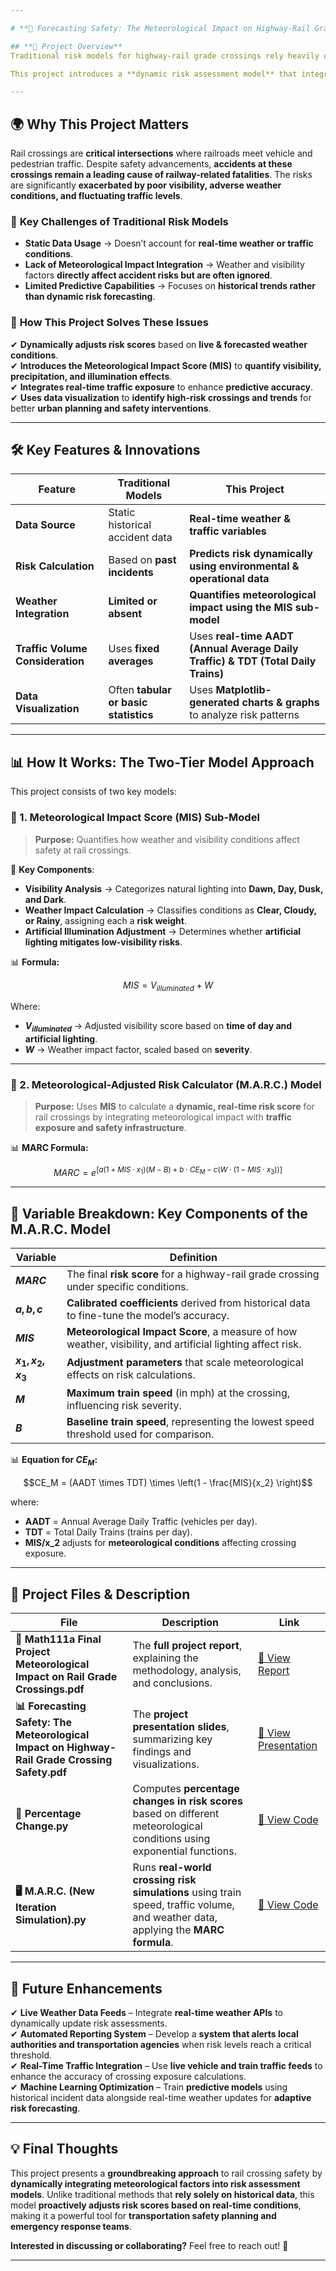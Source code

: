```yaml
---

# **🚦 Forecasting Safety: The Meteorological Impact on Highway-Rail Grade Crossing Safety**  

## **📌 Project Overview**  
Traditional risk models for highway-rail grade crossings rely heavily on **historical accident data** and **static infrastructure characteristics**, often failing to consider **real-time weather conditions, visibility, and traffic volume fluctuations**.  

This project introduces a **dynamic risk assessment model** that integrates **meteorological data and real-time traffic variables** to **enhance safety predictions and emergency response strategies**. By modeling **how weather impacts crossing safety in real-time**, this approach helps **reduce incidents, optimize safety investments, and inform smarter transportation planning**.  

---
```


## **🌍 Why This Project Matters**  
Rail crossings are **critical intersections** where railroads meet vehicle and pedestrian traffic. Despite safety advancements, **accidents at these crossings remain a leading cause of railway-related fatalities**. The risks are significantly **exacerbated by poor visibility, adverse weather conditions, and fluctuating traffic levels**.  

### 🔹 **Key Challenges of Traditional Risk Models**  
- **Static Data Usage** → Doesn’t account for **real-time weather or traffic conditions**.  
- **Lack of Meteorological Impact Integration** → Weather and visibility factors **directly affect accident risks but are often ignored**.  
- **Limited Predictive Capabilities** → Focuses on **historical trends rather than dynamic risk forecasting**.  

### 🔹 **How This Project Solves These Issues**  
✔ **Dynamically adjusts risk scores** based on **live & forecasted weather conditions**.  
✔ **Introduces the Meteorological Impact Score (MIS)** to **quantify visibility, precipitation, and illumination effects**.  
✔ **Integrates real-time traffic exposure** to enhance **predictive accuracy**.  
✔ **Uses data visualization** to **identify high-risk crossings and trends** for better **urban planning and safety interventions**.  

---

## **🛠 Key Features & Innovations**  
| **Feature** | **Traditional Models** | **This Project** |
|------------|----------------------|-----------------|
| **Data Source** | Static historical accident data | **Real-time weather & traffic variables** |
| **Risk Calculation** | Based on **past incidents** | **Predicts risk dynamically using environmental & operational data** |
| **Weather Integration** | **Limited or absent** | **Quantifies meteorological impact using the MIS sub-model** |
| **Traffic Volume Consideration** | Uses **fixed averages** | Uses **real-time AADT (Annual Average Daily Traffic) & TDT (Total Daily Trains)** |
| **Data Visualization** | Often **tabular or basic statistics** | Uses **Matplotlib-generated charts & graphs** to analyze risk patterns |

---

## **📊 How It Works: The Two-Tier Model Approach**  
This project consists of two key models:

### **🔹 1. Meteorological Impact Score (MIS) Sub-Model**  
> **Purpose:** Quantifies how weather and visibility conditions affect safety at rail crossings.

📌 **Key Components**:  
- **Visibility Analysis** → Categorizes natural lighting into **Dawn, Day, Dusk, and Dark**.  
- **Weather Impact Calculation** → Classifies conditions as **Clear, Cloudy, or Rainy**, assigning each a **risk weight**.  
- **Artificial Illumination Adjustment** → Determines whether **artificial lighting mitigates low-visibility risks**.  

📊 **Formula:**  
```math
MIS = V_{illuminated} + W
```
Where:  
- **$V_{illuminated}$** → Adjusted visibility score based on **time of day and artificial lighting**.  
- **$W$** → Weather impact factor, scaled based on **severity**.  

---

### **🔹 2. Meteorological-Adjusted Risk Calculator (M.A.R.C.) Model**  
> **Purpose:** Uses **MIS** to calculate a **dynamic, real-time risk score** for rail crossings by integrating meteorological impact with **traffic exposure and safety infrastructure**.

📊 **MARC Formula:**  
```math
MARC = e^{\left[ a(1 + MIS \cdot x_1) (M - B) + b \cdot CE_M - c(W \cdot (1 - MIS \cdot x_3)) \right]}
```  

---

## **📌 Variable Breakdown: Key Components of the M.A.R.C. Model**  

| **Variable** | **Definition** |
|-------------|---------------|
| **$MARC$** | The final **risk score** for a highway-rail grade crossing under specific conditions. |
| **$a, b, c$** | **Calibrated coefficients** derived from historical data to fine-tune the model’s accuracy. |
| **$MIS$** | **Meteorological Impact Score**, a measure of how weather, visibility, and artificial lighting affect risk. |
| **$x_1, x_2, x_3$** | **Adjustment parameters** that scale meteorological effects on risk calculations. |
| **$M$** | **Maximum train speed** (in mph) at the crossing, influencing risk severity. |
| **$B$** | **Baseline train speed**, representing the lowest speed threshold used for comparison. |

📊 **Equation for $CE_M$:**  
```math
CE_M = (AADT \times TDT) \times \left(1 - \frac{MIS}{x_2} \right)
```
where:  
- **AADT** = Annual Average Daily Traffic (vehicles per day).  
- **TDT** = Total Daily Trains (trains per day).  
- **MIS/x_2** adjusts for **meteorological conditions** affecting crossing exposure.  

---

## **📂 Project Files & Description**
| **File** | **Description** | **Link** |
|----------|---------------|----------|
| **📄 Math111a Final Project Meteorological Impact on Rail Grade Crossings.pdf** | The **full project report**, explaining the methodology, analysis, and conclusions. | [🔗 View Report](#) |
| **📊 Forecasting Safety: The Meteorological Impact on Highway-Rail Grade Crossing Safety.pdf** | The **project presentation slides**, summarizing key findings and visualizations. | [🔗 View Presentation](#) |
| **📜 Percentage Change.py** | Computes **percentage changes in risk scores** based on different meteorological conditions using exponential functions. | [🔗 View Code](#) |
| **🖥️ M.A.R.C. (New Iteration Simulation).py** | Runs **real-world crossing risk simulations** using train speed, traffic volume, and weather data, applying the **MARC formula**. | [🔗 View Code](#) |

---

## **🚀 Future Enhancements**  
✔ **Live Weather Data Feeds** – Integrate **real-time weather APIs** to dynamically update risk assessments.  
✔ **Automated Reporting System** – Develop a **system that alerts local authorities and transportation agencies** when risk levels reach a critical threshold.  
✔ **Real-Time Traffic Integration** – Use **live vehicle and train traffic feeds** to enhance the accuracy of crossing exposure calculations.  
✔ **Machine Learning Optimization** – Train **predictive models** using historical incident data alongside real-time weather updates for **adaptive risk forecasting**.  

---

## **💡 Final Thoughts**  
This project presents a **groundbreaking approach** to rail crossing safety by **dynamically integrating meteorological factors into risk assessment models**. Unlike traditional methods that **rely solely on historical data**, this model **proactively adjusts risk scores based on real-time conditions**, making it a powerful tool for **transportation safety planning and emergency response teams**.  

**Interested in discussing or collaborating?** Feel free to reach out! 🚆  

---

